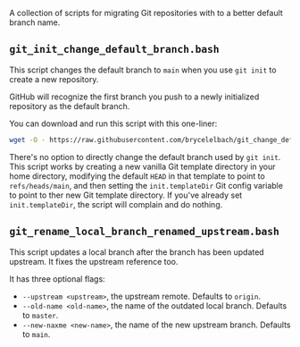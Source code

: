 A collection of scripts for migrating Git repositories with to a better default
  branch name.

## `git_init_change_default_branch.bash`

This script changes the default branch to `main` when you use `git init`
  to create a new repository.

GitHub will recognize the first branch you push to a newly initialized repository
  as the default branch.

You can download and run this script with this one-liner:

```sh
wget -O - https://raw.githubusercontent.com/brycelelbach/git_change_default_branch/main/git_init_change_default_branch.bash | bash
```

There's no option to directly change the default branch used by `git init`.
This script works by creating a new vanilla Git template directory in your home
  directory, modifying the default `HEAD` in that template to point to
  `refs/heads/main`, and then setting the `init.templateDir` Git config variable
  to point to ther new Git template directory.
If you've already set `init.templateDir`, the script will complain and do nothing.

## `git_rename_local_branch_renamed_upstream.bash`

This script updates a local branch after the branch has been updated upstream.
It fixes the upstream reference too.

It has three optional flags:

* `--upstream <upstream>`, the upstream remote.
    Defaults to `origin`.
* `--old-name <old-name>`, the name of the outdated local branch.
    Defaults to `master`.
* `--new-naxme <new-name>`, the name of the new upstream branch.
    Defaults to `main`.

